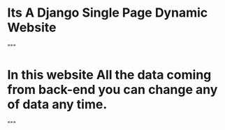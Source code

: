# Its A Django Single Page Dynamic Website

"""
# In this website All the data coming from back-end you can change any of data any time.
"""
